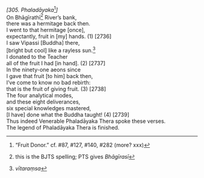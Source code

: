 *\[305. Phaladāyaka*[^1]*\]*  
On Bhāgīrathī[^2] River’s bank,  
there was a hermitage back then.  
I went to that hermitage \[once\],  
expectantly, fruit in \[my\] hands. (1) \[2736\]  
I saw Vipassi \[Buddha\] there,  
\[bright but cool\] like a rayless sun.[^3]  
I donated to the Teacher  
all of the fruit I had \[in hand\]. (2) \[2737\]  
In the ninety-one aeons since  
I gave that fruit \[to him\] back then,  
I’ve come to know no bad rebirth:  
that is the fruit of giving fruit. (3) \[2738\]  
The four analytical modes,  
and these eight deliverances,  
six special knowledges mastered,  
\[I have\] done what the Buddha taught! (4) \[2739\]  
Thus indeed Venerable Phaladāyaka Thera spoke these verses.  
The legend of Phaladāyaka Thera is finished.  
[^1]: “Fruit Donor.” cf. \#87, \#127, \#140, \#282 (more? xxx)  
[^2]: this is the BJTS spelling; PTS gives *Bhāgīrasī*  
[^3]: *vītaraṃsa*
